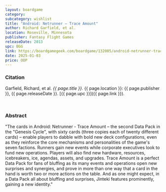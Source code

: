 ```yaml
---
layout: boardgame
category:
subcategory: wishlist
title: "Android: Netrunner – Trace Amount"
author: Richard Garfield, et al.
location: Roseville, Minnesota
publisher: Fantasy Flight Games
releaseDate: 2013
upc: BGG
link: https://boardgamegeek.com/boardgame/132005/android-netrunner-trace-amount
date: 2025-01-03
price: OOP
---
```


### Citation

Garfield, Richard, et al. *{{ page.title }}.* {{ page.location }}: {{ page.publisher }}, {{ page.releaseDate }}. [{{ page.upc }}]({{ page.link }}).

<br>


### Abstract

"The cards in Android: Netrunner - Trace Amount – the second Data Pack in the "Genesis Cycle", with sixty cards (three copies each of twenty different cards) – enable players to dabble with bold new deck configurations, even as they reinforce the core mechanisms and personalities of the game's seven factions. Runners gain new events while corporate executives look to fund new operations. Players will also find new hardware, resources, icebreakers, ice, agendas, assets, and upgrades. Trace Amount is a perfect Data Pack for fans of bluffing as its many events and operations open new surprises and synergies, and prove in more than one way that a card in the hand is worth two or more actions on the table. And as one might expect, in a Data Pack all about bluffing and surprises, Jinteki features prominently, gaining a new identity."
